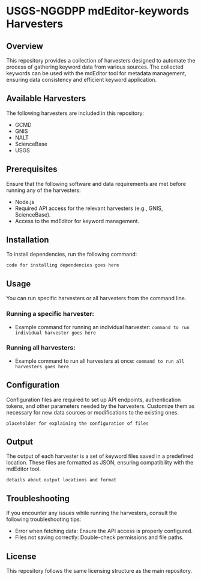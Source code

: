 # USGS-NGGDPP mdEditor-keywords Harvesters

## Overview

This repository provides a collection of harvesters designed to automate the process of gathering keyword data from various sources. The collected keywords can be used with the mdEditor tool for metadata management, ensuring data consistency and efficient keyword application.

## Available Harvesters

The following harvesters are included in this repository:

- GCMD
- GNIS
- NALT
- ScienceBase
- USGS

## Prerequisites

Ensure that the following software and data requirements are met before running any of the harvesters:

- Node.js
- Required API access for the relevant harvesters (e.g., GNIS, ScienceBase).
- Access to the mdEditor for keyword management.

## Installation

To install dependencies, run the following command:

`code for installing dependencies goes here`

## Usage

You can run specific harvesters or all harvesters from the command line.

### Running a specific harvester:

- Example command for running an individual harvester:
  `command to run individual harvester goes here`

### Running all harvesters:

- Example command to run all harvesters at once:
  `command to run all harvesters goes here`

## Configuration

Configuration files are required to set up API endpoints, authentication tokens, and other parameters needed by the harvesters. Customize them as necessary for new data sources or modifications to the existing ones.

`placeholder for explaining the configuration of files`

## Output

The output of each harvester is a set of keyword files saved in a predefined location. These files are formatted as JSON, ensuring compatibility with the mdEditor tool.

`details about output locations and format`

## Troubleshooting

If you encounter any issues while running the harvesters, consult the following troubleshooting tips:

- Error when fetching data: Ensure the API access is properly configured.
- Files not saving correctly: Double-check permissions and file paths.

## License

This repository follows the same licensing structure as the main repository.
